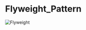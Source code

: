 # Flyweight_Pattern
![Flyweight](https://github.com/user-attachments/assets/fe5e2464-97b2-4905-af38-4a51687fe447)
